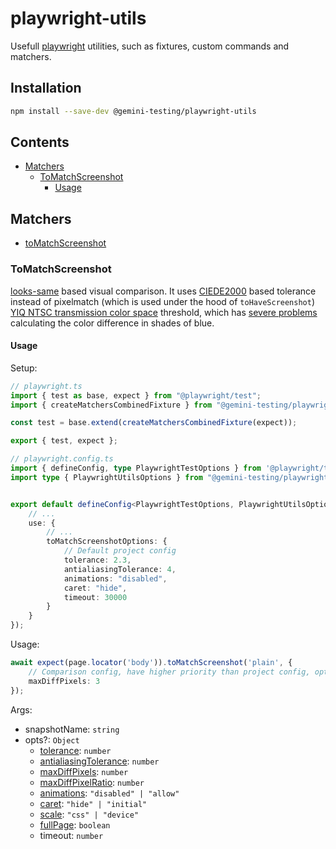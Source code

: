# playwright-utils

Usefull [playwright][pwt] utilities, such as fixtures, custom commands and matchers.

## Installation

```bash
npm install --save-dev @gemini-testing/playwright-utils
```

## Contents
<!-- START doctoc generated TOC please keep comment here to allow auto update -->
<!-- DON'T EDIT THIS SECTION, INSTEAD RE-RUN doctoc TO UPDATE -->

- [Matchers](#matchers)
  - [ToMatchScreenshot](#tomatchscreenshot)
    - [Usage](#usage)

<!-- END doctoc generated TOC please keep comment here to allow auto update -->

## Matchers
- [toMatchScreenshot](#tomatchscreenshot)

### ToMatchScreenshot

[looks-same][looks-same] based visual comparison. It uses [CIEDE2000][ciede2000] based tolerance instead of pixelmatch (which is used under the hood of `toHaveScreenshot`) [YIQ NTSC transmission color space][yiq-ntsc] threshold, which has [severe problems](https://github.com/mapbox/pixelmatch/issues/127) calculating the color difference in shades of blue.

#### Usage

Setup:

```typescript
// playwright.ts
import { test as base, expect } from "@playwright/test";
import { createMatchersCombinedFixture } from "@gemini-testing/playwright-utils";

const test = base.extend(createMatchersCombinedFixture(expect));

export { test, expect };
```

```typescript
// playwright.config.ts
import { defineConfig, type PlaywrightTestOptions } from '@playwright/test';
import type { PlaywrightUtilsOptions } from "@gemini-testing/playwright-utils";


export default defineConfig<PlaywrightTestOptions, PlaywrightUtilsOptions>({
    // ...
    use: {
        // ...
        toMatchScreenshotOptions: {
            // Default project config
            tolerance: 2.3,
            antialiasingTolerance: 4,
            animations: "disabled",
            caret: "hide",
            timeout: 30000
        }
    }
});
```

Usage:

```typescript
await expect(page.locator('body')).toMatchScreenshot('plain', {
    // Comparison config, have higher priority than project config, optional
    maxDiffPixels: 3
});
```

Args:
- snapshotName: `string`
- opts?: `Object`
  - [tolerance][looks-same-tolerance]: `number`
  - [antialiasingTolerance][looks-same-antialiasing-tolerance]: `number`
  - [maxDiffPixels][pwt-max-diff-pixels]: `number`
  - [maxDiffPixelRatio][pwt-max-diff-pixels-ratio]: `number`
  - [animations][pwt-animations]: `"disabled" | "allow"`
  - [caret][pwt-caret]: `"hide" | "initial"`
  - [scale][pwt-scale]: `"css" | "device"`
  - [fullPage][pwt-full-page]: `boolean`
  - timeout: `number`

[pwt]: https://playwright.dev/
[looks-same]: https://github.com/gemini-testing/looks-same
[ciede2000]: https://en.wikipedia.org/wiki/Color_difference#CIEDE2000
[yiq-ntsc]: http://www.progmat.uaem.mx:8080/artVol2Num2/Articulo3Vol2Num2.pdf
[looks-same-tolerance]: https://github.com/gemini-testing/looks-same#comparing-images
[looks-same-antialiasing-tolerance]: https://github.com/gemini-testing/looks-same#comparing-images-with-ignoring-antialiasing
[pwt-max-diff-pixels]: https://playwright.dev/docs/api/class-pageassertions#page-assertions-to-have-screenshot-1-option-max-diff-pixels
[pwt-max-diff-pixels-ratio]: https://playwright.dev/docs/api/class-pageassertions#page-assertions-to-have-screenshot-1-option-max-diff-pixel-ratio
[pwt-animations]: https://playwright.dev/docs/api/class-pageassertions#page-assertions-to-have-screenshot-1-option-animations
[pwt-caret]: https://playwright.dev/docs/api/class-pageassertions#page-assertions-to-have-screenshot-1-option-caret
[pwt-scale]: https://playwright.dev/docs/api/class-pageassertions#page-assertions-to-have-screenshot-1-option-scale
[pwt-full-page]: https://playwright.dev/docs/api/class-pageassertions#page-assertions-to-have-screenshot-1-option-full-page
